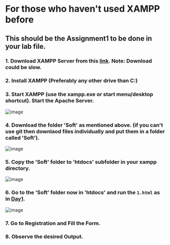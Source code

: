 # For those who haven't used XAMPP before

## This should be the Assignment1 to be done in your lab file.

### 1. Download XAMPP Server from this [link](https://www.apachefriends.org/download.html). Note: Download could be slow.

### 2. Install XAMPP (Preferably any other drive than C:)

### 3. Start XAMPP (use the xampp.exe or start menu/desktop shortcut). Start the Apache Server.
![image](https://github.com/PixMusicaX/Sem5IOT/assets/129383302/c8036431-46ce-41db-82d8-371a44dc384b)

### 4. Download the folder 'Soft' as mentioned above. (if you can't use git then downlaod files individually and put them in a folder called 'Soft').
![image](https://github.com/PixMusicaX/Sem5IOT/assets/129383302/6d4771de-e3ad-4b42-a425-ab05e4940a21)

### 5. Copy the 'Soft' folder to 'htdocs' subfolder in your xampp directory.
![image](https://github.com/PixMusicaX/Sem5IOT/assets/129383302/1ddc160b-1de8-4f5b-97a3-e596ae168d73)

### 6. Go to the 'Soft' folder now in 'htdocs' and run the `1.html` as in [Day1](/SOFTWARE_LAB/Day1/).
![image](https://github.com/PixMusicaX/Sem5IOT/assets/129383302/32ee28ff-8636-4b44-9407-3e69bc221d2c)

### 7. Go to Registration and Fill the Form.

### 8. Observe the desired Output.

